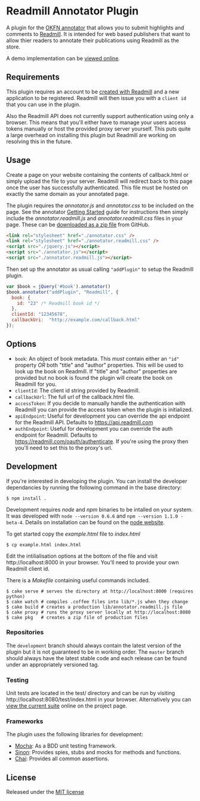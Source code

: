 Readmill Annotator Plugin
=========================

A plugin for the [OKFN annotator][#ann] that allows you to submit highlights
and comments to [Readmill][#readmill]. It is intended for web based publishers
that want to allow thier readers to annotate their publications using Readmill
as the store.

A demo implementation can be [viewed online][#demo].

[#ann]: http://okfnlabs.org/annotator/
[#demo]: http://aron.github.com/annotator.readmill.js/
[#readmill]: http://readmill.com/

Requirements
------------

This plugin requires an account to be [created with Readmill][#developers]
and a new application to be registered. Readmill will then issue you with a
`client id` that you can use in the plugin.

Also the Readmill API does not currently support authentication using only
a browser. This means that you'll either have to manage your users access
tokens manually or host the provided proxy server yourself. This puts quite a
large overhead on installing this plugin but Readmill are working on resolving
this in the future.

[#developers]: http://readmill.com/developers

Usage
-----

Create a page on your website containing the contents of callback.html or
simply upload the file to your server. Readmill will redirect back to this
page once the user has successfully authenticated. This file must be hosted on
exactly the same domain as your annotated page.

The plugin requires the _annotator.js_ and _annotator.css_ to be included on the
page. See the annotator [Getting Started][#ann-install] guide for instructions
then simply include the _annotator.readmill.js_ and _annotator.readmill.css_
files in your page. These can be [downloaded as a zip file][#download] from
GitHub.

```html
<link rel="stylesheet" href="./annotator.css" />
<link rel="stylesheet" href="./annotator.readmill.css" />
<script src="./jquery.js"></script>
<script src="./annotator.js"></script>
<script src="./annotator.readmill.js"></script>
```

Then set up the annotator as usual calling `"addPlugin"` to setup the Readmill
plugin.

```javascript
var $book = jQuery('#book').annotator()
$book.annotator("addPlugin", "Readmill", {
  book: {
    id: "23" /* Readmill book id */
  },
  clientId: "12345678",
  callbackUri:  "http://example.com/callback.html"
});
```

[#ann-install]: https://github.com/okfn/annotator/wiki/Getting-Started
[#download]: https://github.com/aron/annotator.readmill.js/downloads

Options
-------

- `book`: An object of book metadata. This _must_ contain either an `"id"`
  property _OR_ both "title" and "author" properties. This will be used to
  look up the book on Readmill. If "title" and "author" properties are provided
  but no book is found the plugin will create the book on Readmill for you.
- `clientId`: The client id string provided by Readmill.
- `callbackUrl`: The full url of the callback.html file.
- `accessToken`: If you decide to manually handle the authentication with
  Readmill you can provide the access token when the plugin is initialized.
- `apiEndpoint`: Useful for development you can override the api endpoint
  for the Readmill API. Defaults to https://api.readmill.com
- `authEndpoint`: Useful for development you can override the auth endpoint
  for Readmill. Defaults to https://readmill.com/oauth/authenticate. If you're
  using the proxy then you'll need to set this to the proxy's url.

Development
-----------

If you're interested in developing the plugin. You can install the developer
dependancies by running the following command in the base directory:

    $ npm install .

Development requires _node_ and _npm_ binaries to be intalled on your system.
It was developed with `node --version 0.6.6` and `npm --version 1.1.0 -beta-4`.
Details on installation can be found on the [node website][#node].

To get started copy the _example.html_ file to _index.html_

    $ cp example.html index.html

Edit the intilialisation options at the bottom of the file and visit
http://localhost:8000 in your browser. You'll need to provide your own
Readmill client id.

There is a _Makefile_ containing useful commands included.

    $ cake serve # serves the directory at http://localhost:8000 (requires python)
    $ cake watch # compiles .coffee files into lib/*.js when they change
    $ cake build # creates a production lib/annotator.readmill.js file
    $ cake proxy # runs the proxy server locally at http://localhost:8080
    $ cake pkg   # creates a zip file of production files

[#node]: http://nodejs.org/

### Repositories

The `development` branch should always contain the latest version of the plugin
but it is not guaranteed to be in working order. The `master` branch should
always have the latest stable code and each release can be found under an
appropriately versioned tag.

### Testing

Unit tests are located in the test/ directory and can be run by visiting
http://localhost:8080/test/index.html in your browser. Alternatively you can
[view the current suite][#suite] online on the project page.

[#suite]: http://aron.github.com/annotator.readmill.js/test/index.html

### Frameworks

The plugin uses the following libraries for development:

 - [Mocha][#mocha]: As a BDD unit testing framework.
 - [Sinon][#sinon]: Provides spies, stubs and mocks for methods and functions.
 - [Chai][#chai]:   Provides all common assertions.

[#mocha]: http://visionmedia.github.com/mocha/
[#sinon]: http://chaijs.com/
[#chai]:  http://sinonjs.org/docs/

License
-------

Released under the [MIT license][#license]

[#license]: https://raw.github.com/aron/annotator.readmill.js/master/LICENSE.md
